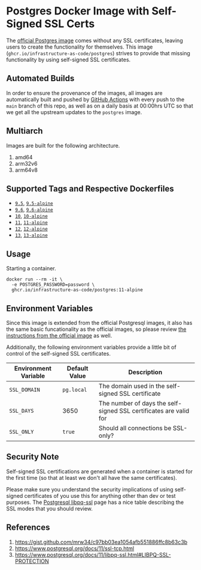 # Postgres Docker Image with Self-Signed SSL Certs

The [official Postgres image](https://hub.docker.com/_/postgres) comes without any SSL certificates, leaving users to create the functionality for themselves.  This image (`ghcr.io/infrastructure-as-code/postgres`) strives to provide that missing functionality by using self-signed SSL certificates.


## Automated Builds

In order to ensure the provenance of the images, all images are automatically built and pushed by [GitHub Actions](https://github.com/features/actions) with every push to the `main` branch of this repo, as well as on a daily basis at 00:00hrs UTC so that we get all the upstream updates to the `postgres` image.


## Multiarch

Images are built for the following architecture.

1. amd64
1. arm32v6
1. arm64v8


## Supported Tags and Respective Dockerfiles

* [`9.5`](https://github.com/infrastructure-as-code/docker-postgres/blob/master/debian.Dockerfile), [`9.5-alpine`](https://github.com/infrastructure-as-code/docker-postgres/blob/master/alpine.Dockerfile)
* [`9.6`](https://github.com/infrastructure-as-code/docker-postgres/blob/master/debian.Dockerfile), [`9.6-alpine`](https://github.com/infrastructure-as-code/docker-postgres/blob/master/alpine.Dockerfile)
* [`10`](https://github.com/infrastructure-as-code/docker-postgres/blob/master/debian.Dockerfile), [`10-alpine`](https://github.com/infrastructure-as-code/docker-postgres/blob/master/alpine.Dockerfile)
* [`11`](https://github.com/infrastructure-as-code/docker-postgres/blob/master/debian.Dockerfile), [`11-alpine`](https://github.com/infrastructure-as-code/docker-postgres/blob/master/alpine.Dockerfile)
* [`12`](https://github.com/infrastructure-as-code/docker-postgres/blob/master/debian.Dockerfile), [`12-alpine`](https://github.com/infrastructure-as-code/docker-postgres/blob/master/alpine.Dockerfile)
* [`13`](https://github.com/infrastructure-as-code/docker-postgres/blob/master/debian.Dockerfile), [`13-alpine`](https://github.com/infrastructure-as-code/docker-postgres/blob/master/alpine.Dockerfile)


## Usage

Starting a container.

```
docker run --rm -it \
  -e POSTGRES_PASSWORD=password \
  ghcr.io/infrastructure-as-code/postgres:11-alpine
```

## Environment Variables

Since this image is extended from the official Postgresql images, it also has the same basic funcationality as the official images, so please review [the instructions from the official image](https://github.com/docker-library/docs/blob/master/postgres/README.md) as well.

Additionally, the following environment variables provide a little bit of control of the self-signed SSL certificates.

| Environment Variable | Default Value | Description |
|----------------------|---------------|-------------|
| `SSL_DOMAIN`         | `pg.local`    | The domain used in the self-signed SSL certificate |
| `SSL_DAYS`           | 3650          | The number of days the self-signed SSL certificates are valid for |
| `SSL_ONLY`           | `true`        | Should all connections be SSL-only? |


## Security Note

Self-signed SSL certifications are generated when a container is started for the first time (so that at least we don't all have the same certificates).


Please make sure you understand the security implications of using self-signed certificates of you use this for anything other than dev or test purposes.  The [Postgresql libpq-ssl](https://www.postgresql.org/docs/11/libpq-ssl.html#LIBPQ-SSL-PROTECTION) page has a nice table describing the SSL modes that you should review.


## References

1. https://gist.github.com/mrw34/c97bb03ea1054afb551886ffc8b63c3b
1. https://www.postgresql.org/docs/11/ssl-tcp.html
1. https://www.postgresql.org/docs/11/libpq-ssl.html#LIBPQ-SSL-PROTECTION
